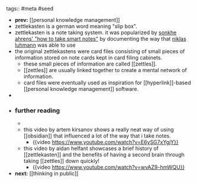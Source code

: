 tags:: #meta #seed

- **prev:** [[personal knowledge management]]
- zettlekasten is a german word meaning "slip box".
- zettlekasten is a note taking system. it was popularized by [sonkhe ahrens' "how to take smart notes"](https://www.soenkeahrens.de/en/takesmartnotes) by documenting the way that [niklas luhmann](https://en.wikipedia.org/wiki/Niklas_Luhmann) was able to use
- the original zettlekastens were card files consisting of small pieces of information stored on note cards kept in card filing cabinets.
	- these small pieces of information are called [[zettles]].
	- [[zettles]] are usually linked together to create a mental network of information.
	- card files were eventually used as inspiration for [[hyperlink]]-based [[personal knowledge management]] software.
-
- ### further reading
	-
	- this video by artem kirsanov shows a really neat way of using [[obsidian]] that influenced a lot of the way that i take notes.
		- {{video https://www.youtube.com/watch?v=E6ySG7xYgjY}}
	- this video by aidan helfant showcases a brief history of [[zettlekasten]] and the benefits of having a second brain through taking [[zettles]] down quickly!
		- {{video https://www.youtube.com/watch?v=wvAZ9-hmWQU}}
- **next:** [[thinking in public]]